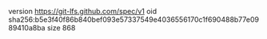 version https://git-lfs.github.com/spec/v1
oid sha256:b5e3f40f86b840bef093e57337549e4036556170c1f690488b77e0989410a8ba
size 868
